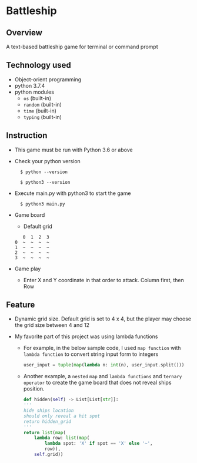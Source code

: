
# Battleship

## Overview
A text-based battleship game for terminal or command prompt

## Technology used
- Object-orient programming
- python 3.7.4
- python modules
    - `os` (built-in)
    - `random` (built-in)
    - `time` (built-in)
    - `typing` (built-in)

## Instruction
- This game must be run with Python 3.6 or above

- Check your python version

        $ python --version

        $ python3 --version

- Execute main.py with python3 to start the game
        
        $ python3 main.py

- Game board
    - Default grid
    ```
       0  1  2  3
	0  ~  ~  ~  ~
	1  ~  ~  ~  ~
	2  ~  ~  ~  ~
	3  ~  ~  ~  ~
    ```

- Game play
    - Enter X and Y coordinate in that order to attack. Column first, then Row

## Feature
- Dynamic grid size. Default grid is set to 4 x 4, but the player may choose the grid size between 4 and 12

- My favorite part of this project was using lambda functions

    - For example, in the below sample code, I used `map function` with `lambda function` to convert string input form to integers

        ```python
        user_input = tuple(map(lambda n: int(n), user_input.split()))
        ```

    - Another example, a `nested` `map` and `lambda functions` and `ternary operator` to create the game board that does not reveal ships position. 

        ```python
        def hidden(self) -> List[List[str]]:
        '''
        hide ships location
        should only reveal a hit spot
        return hidden_grid
        '''
        return list(map(
            lambda row: list(map(
                lambda spot: 'X' if spot == 'X' else '~', 
                row)), 
            self.grid))
        ```
